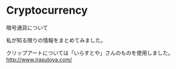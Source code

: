 # Cryptocurrency
暗号通貨について

私が知る限りの情報をまとめてみました。

クリップアートについては「いらすとや」さんのものを使用しました。
http://www.irasutoya.com/
